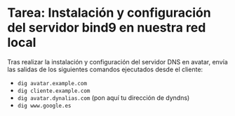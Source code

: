 # Tarea: Instalación y configuración del servidor bind9 en nuestra red local

Tras realizar la instalación y configuración del servidor DNS en avatar, envía las salidas de los siguientes comandos ejecutados desde el cliente:
* `dig avatar.example.com`
* `dig cliente.example.com`
* `dig avatar.dynalias.com` (pon aquí tu dirección de dyndns)
* `dig www.google.es`
